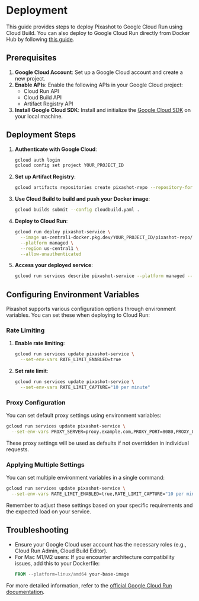 # Deployment

This guide provides steps to deploy Pixashot to Google Cloud Run using Cloud Build. You can also deploy to Google Cloud Run directly from Docker Hub by following [this guide](deploy-from-dockerhub.md).

## Prerequisites

1. **Google Cloud Account**: Set up a Google Cloud account and create a new project.
2. **Enable APIs**: Enable the following APIs in your Google Cloud project:
    - Cloud Run API
    - Cloud Build API
    - Artifact Registry API
3. **Install Google Cloud SDK**: Install and initialize the [Google Cloud SDK](https://cloud.google.com/sdk/docs/install) on your local machine.

## Deployment Steps

1. **Authenticate with Google Cloud**:
   ```bash
   gcloud auth login
   gcloud config set project YOUR_PROJECT_ID
   ```

2. **Set up Artifact Registry**:
   ```bash
   gcloud artifacts repositories create pixashot-repo --repository-format=docker --location=us-central1
   ```

3. **Use Cloud Build to build and push your Docker image**:
   ```bash
   gcloud builds submit --config cloudbuild.yaml .
   ```

4. **Deploy to Cloud Run**:
   ```bash
   gcloud run deploy pixashot-service \
     --image us-central1-docker.pkg.dev/YOUR_PROJECT_ID/pixashot-repo/pixashot:latest \
     --platform managed \
     --region us-central1 \
     --allow-unauthenticated
   ```

5. **Access your deployed service**:
   ```bash
   gcloud run services describe pixashot-service --platform managed --region us-central1 --format 'value(status.url)'
   ```

## Configuring Environment Variables

Pixashot supports various configuration options through environment variables. You can set these when deploying to Cloud Run:

### Rate Limiting

1. **Enable rate limiting**:
   ```bash
   gcloud run services update pixashot-service \
     --set-env-vars RATE_LIMIT_ENABLED=true
   ```

2. **Set rate limit**:
   ```bash
   gcloud run services update pixashot-service \
     --set-env-vars RATE_LIMIT_CAPTURE="10 per minute"
   ```

### Proxy Configuration

You can set default proxy settings using environment variables:

```bash
gcloud run services update pixashot-service \
  --set-env-vars PROXY_SERVER=proxy.example.com,PROXY_PORT=8080,PROXY_USERNAME=user,PROXY_PASSWORD=pass
```

These proxy settings will be used as defaults if not overridden in individual requests.

### Applying Multiple Settings

You can set multiple environment variables in a single command:

```bash
gcloud run services update pixashot-service \
  --set-env-vars RATE_LIMIT_ENABLED=true,RATE_LIMIT_CAPTURE="10 per minute",PROXY_SERVER=proxy.example.com,PROXY_PORT=8080
```

Remember to adjust these settings based on your specific requirements and the expected load on your service.

## Troubleshooting

- Ensure your Google Cloud user account has the necessary roles (e.g., Cloud Run Admin, Cloud Build Editor).
- For Mac M1/M2 users: If you encounter architecture compatibility issues, add this to your Dockerfile:
  ```dockerfile
  FROM --platform=linux/amd64 your-base-image
  ```

For more detailed information, refer to the [official Google Cloud Run documentation](https://cloud.google.com/run/docs).